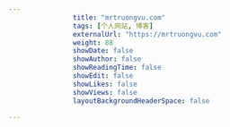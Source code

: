 ---
                title: "mrtruongvu.com"
                tags: [个人网站, 博客]
                externalUrl: "https://mrtruongvu.com"
                weight: 88
                showDate: false
                showAuthor: false
                showReadingTime: false
                showEdit: false
                showLikes: false
                showViews: false
                layoutBackgroundHeaderSpace: false
                ---

